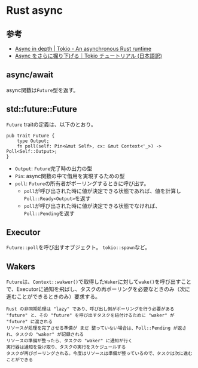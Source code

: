 # Rust async

## 参考

- [Async in depth | Tokio - An asynchronous Rust runtime](https://tokio.rs/tokio/tutorial/async)
- [Async をさらに掘り下げる｜Tokio チュートリアル (日本語訳)](https://zenn.dev/magurotuna/books/tokio-tutorial-ja/viewer/async_in_depth)


## async/await

async関数は`Future`型を返す。


## std::future::Future

`Future` traitの定義は、以下のとおり。

```
pub trait Future {
    type Output;
    fn poll(self: Pin<&mut Self>, cx: &mut Context<'_>) -> Poll<Self::Output>;
}
```

- `Output`: `Future`完了時の出力の型
- `Pin`: async関数の中で借用を実現するための型
- `poll`: `Future`の所有者がポーリングするときに呼び出す。
  - `poll`が呼び出された時に値が決定できる状態であれば、値を計算し`Poll::Ready<Output>`を返す
  - `poll`が呼び出された時に値が決定できる状態でなければ、`Poll::Pending`を返す

## Executor

`Future::poll`を呼び出すオブジェクト。
`tokio::spawn`など。

## Wakers

`Future`は、`Context::wakwer()`で取得した`Waker`に対して`wake()`を呼び出すことで、Executorに通知を飛ばし、タスクの再ポーリングを必要なときのみ（次に進むことができるときのみ）要求する。


```
Rust の非同期処理は "lazy" であり、呼び出し側がポーリングを行う必要がある
"future" と、その "future" を呼び出すタスクを紐付けるために "waker" が "future" に渡される
リソースが処理を完了させる準備が まだ 整っていない場合は、Poll::Pending が返され、タスクの "waker" が記録される
リソースの準備が整ったら、タスクの "waker" に通知が行く
実行器は通知を受け取り、タスクの実行をスケジュールする
タスクが再びポーリングされる。今度はリソースは準備が整っているので、タスクは次に進むことができる
```
